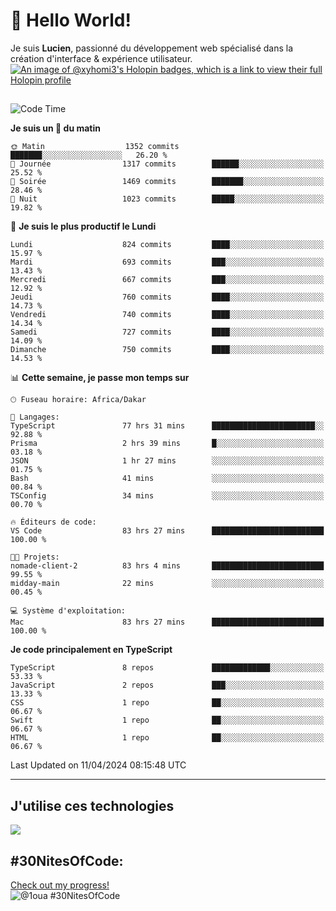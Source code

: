 # 👋 Hello World!

Je suis **Lucien**, passionné du développement web spécialisé dans la création d'interface & expérience utilisateur.
[![An image of @xyhomi3's Holopin badges, which is a link to view their full Holopin profile](https://holopin.me/xyhomi3)](https://holopin.io/@xyhomi3)

##

<!--START_SECTION:waka-->
![Code Time](http://img.shields.io/badge/Code%20Time-917%20hrs%2044%20mins-blue)

**Je suis un 🐤 du matin** 

```text
🌞 Matin                  1352 commits        ███████░░░░░░░░░░░░░░░░░░   26.20 % 
🌆 Journée                1317 commits        ██████░░░░░░░░░░░░░░░░░░░   25.52 % 
🌃 Soirée                 1469 commits        ███████░░░░░░░░░░░░░░░░░░   28.46 % 
🌙 Nuit                   1023 commits        █████░░░░░░░░░░░░░░░░░░░░   19.82 % 
```
📅 **Je suis le plus productif le Lundi** 

```text
Lundi                    824 commits         ████░░░░░░░░░░░░░░░░░░░░░   15.97 % 
Mardi                    693 commits         ███░░░░░░░░░░░░░░░░░░░░░░   13.43 % 
Mercredi                 667 commits         ███░░░░░░░░░░░░░░░░░░░░░░   12.92 % 
Jeudi                    760 commits         ████░░░░░░░░░░░░░░░░░░░░░   14.73 % 
Vendredi                 740 commits         ████░░░░░░░░░░░░░░░░░░░░░   14.34 % 
Samedi                   727 commits         ████░░░░░░░░░░░░░░░░░░░░░   14.09 % 
Dimanche                 750 commits         ████░░░░░░░░░░░░░░░░░░░░░   14.53 % 
```


📊 **Cette semaine, je passe mon temps sur** 

```text
🕑︎ Fuseau horaire: Africa/Dakar

💬 Langages: 
TypeScript               77 hrs 31 mins      ███████████████████████░░   92.88 % 
Prisma                   2 hrs 39 mins       █░░░░░░░░░░░░░░░░░░░░░░░░   03.18 % 
JSON                     1 hr 27 mins        ░░░░░░░░░░░░░░░░░░░░░░░░░   01.75 % 
Bash                     41 mins             ░░░░░░░░░░░░░░░░░░░░░░░░░   00.84 % 
TSConfig                 34 mins             ░░░░░░░░░░░░░░░░░░░░░░░░░   00.70 % 

🔥 Éditeurs de code: 
VS Code                  83 hrs 27 mins      █████████████████████████   100.00 % 

🐱‍💻 Projets: 
nomade-client-2          83 hrs 4 mins       █████████████████████████   99.55 % 
midday-main              22 mins             ░░░░░░░░░░░░░░░░░░░░░░░░░   00.45 % 

💻 Système d'exploitation: 
Mac                      83 hrs 27 mins      █████████████████████████   100.00 % 
```

**Je code principalement en TypeScript** 

```text
TypeScript               8 repos             █████████████░░░░░░░░░░░░   53.33 % 
JavaScript               2 repos             ███░░░░░░░░░░░░░░░░░░░░░░   13.33 % 
CSS                      1 repo              ██░░░░░░░░░░░░░░░░░░░░░░░   06.67 % 
Swift                    1 repo              ██░░░░░░░░░░░░░░░░░░░░░░░   06.67 % 
HTML                     1 repo              ██░░░░░░░░░░░░░░░░░░░░░░░   06.67 % 
```




 Last Updated on 11/04/2024 08:15:48 UTC
<!--END_SECTION:waka-->
---

## J'utilise ces technologies

<p align="left">
  <a href="https://skillicons.dev">
    <img src="https://skillicons.dev/icons?i=ts,js,md,scss,tailwind,react,redux,docker,express,astro,vite,nextjs,vercel,figma,ableton" />
  </a>
</p>

## #30NitesOfCode:
  [Check out my progress!](https://www.codedex.io/@1oua/30-nites-of-code)  
  ![@1oua #30NitesOfCode](https://www.codedex.io/api/petStatus?user=1oua)
